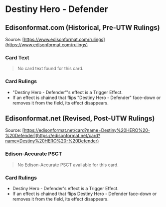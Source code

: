 # Destiny Hero - Defender

## Edisonformat.com (Historical, Pre-UTW Rulings)

Source: [https://www.edisonformat.com/rulings](https://www.edisonformat.com/rulings)

### Card Text

> No card text found for this card.

### Card Rulings

*   "Destiny Hero - Defender"'s effect is a Trigger Effect.
*   If an effect is chained that flips "Destiny Hero - Defender" face-down or removes it from the field, its effect disappears.

## Edisonformat.net (Revised, Post-UTW Rulings)

Source: [https://edisonformat.net/card?name=Destiny%20HERO%20-%20Defender](https://edisonformat.net/card?name=Destiny%20HERO%20-%20Defender)

### Edison-Accurate PSCT

> No Edison-Accurate PSCT available for this card.

### Card Rulings

*   Destiny Hero - Defender's effect is a Trigger Effect.
*   If an effect is chained that flips Destiny Hero - Defender face-down or removes it from the field, its effect disappears.
            